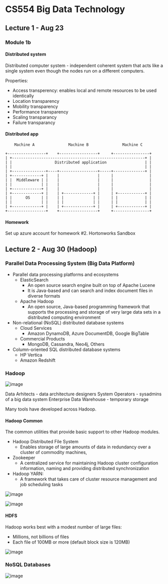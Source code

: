 # CS554 Big Data Technology


## Lecture 1 - Aug 23

### Module 1b

#### Distributed system
Distributed computer system - independent coherent system that acts like a single system even though the nodes run on a different computers.

Properties:
* Access transperency: enables local and remote resources to be used identically
* Location transparency
* Mobility transparency
* Performance transparency
* Scaling transparancy
* Failure transparancy


#### Distributed app
```
    Machine A               Machine B               Machine C

+-----------------+    +-----------------+     +----------------+
| +-----------------------------------------------------------+ |
| |                   Distributed application                 | |
| |                                                           | |
| +---------------+----+-----------------+-----+--------------+ |
| +-------------+ |    |                 |     |                |
| |  Middleware | |    |                 |     |                |
| |             | |    |                 |     |                |
| +-------------+ |    |                 |     |                |
| +-------------+ |    | +-------------+ |     | +------------+ |
| |      OS     | |    | |             | |     | |            | |
| |             | |    | |             | |     | |            | |
| +-------------+ |    | +-------------+ |     | +------------+ |
+-----------------+    +-----------------+     +----------------+
```
#### Homework  

Set up azure account for homework #2. Hortonworks Sandbox

## Lecture 2 - Aug 30 (Hadoop)

### Parallel Data Processing System (Big Data Platform)

* Parallel data processing platforms and ecosystems
    * ElasticSearch
       * An open source search engine built on top of Apache Lucene
       * It is Java-based and can search and index document files in diverse formats
    * Apache Hadoop
        * An open source, Java-based programming framework that supports the processing and storage of very large data sets in a distributed computing environment
* Non-relational (NoSQL) distributed database systems
    * Cloud Services
        * Amazon DynamoDB, Azure DocumentDB, Google BigTable
    * Commercial Products
        * MongoDB, Cassandra, Neo4j, Others
* Column-oriented SQL distributed database systems
    * HP Vertica
    * Amazon Redshift
    

### Hadoop

![image](https://user-images.githubusercontent.com/11277453/44885761-46505680-ac88-11e8-9a9b-13d7afa3c432.png)

Data Arhitects - data architecture designers
System Operators - sysadmins of a big data system
Enterprise Data Warehouse - temporary storage

Many tools have developed across Hadoop. 

#### Hadoop Common
The common utilities that provide basic support to other Hadoop modules. 

* Hadoop Distributed File System
    * Enables storage of large amounts of data in redundancy over a cluster of commodity machines, 
* Zookeeper
    * A centralized service for maintaining Hadoop cluster configuration information, naming and providing distributed synchronization
* Hadoop YARN: 
    * A framework that takes care of cluster resource management and job scheduling tasks


![image](https://user-images.githubusercontent.com/11277453/44886169-726cd700-ac8a-11e8-8855-c4fbbb01edc9.png)

![image](https://user-images.githubusercontent.com/11277453/44886313-39813200-ac8b-11e8-8225-8cbfdbc32e7e.png)


#### HDFS

Hadoop works best with a modest number of large files:
* Millions, not billions of files
* Each file of 100MB or more (default block size is 120MB)

![image](https://user-images.githubusercontent.com/11277453/44886718-c6c58600-ac8d-11e8-8b53-a156cc057f0e.png)

### NoSQL Databases
![image](https://user-images.githubusercontent.com/11277453/48310491-ad766b00-e555-11e8-96bf-48883bd40074.png)


